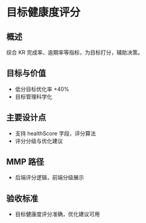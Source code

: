 # 目标健康度评分

## 概述

综合 KR 完成率、逾期率等指标，为目标打分，辅助决策。

## 目标与价值

- 低分目标优化率 +40%
- 目标管理科学化

## 主要设计点

- 支持 healthScore 字段，评分算法
- 评分分级与优化建议

## MMP 路径

- 后端评分逻辑，前端分级展示

## 验收标准

- 目标健康度评分准确，优化建议可用
